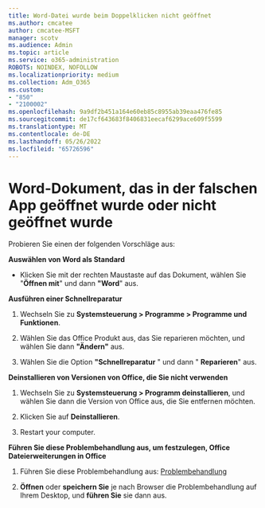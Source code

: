 ```yaml
---
title: Word-Datei wurde beim Doppelklicken nicht geöffnet
ms.author: cmcatee
author: cmcatee-MSFT
manager: scotv
ms.audience: Admin
ms.topic: article
ms.service: o365-administration
ROBOTS: NOINDEX, NOFOLLOW
ms.localizationpriority: medium
ms.collection: Adm_O365
ms.custom:
- "850"
- "2100002"
ms.openlocfilehash: 9a9df2b451a164e60eb85c8955ab39eaa476fe85
ms.sourcegitcommit: de17cf643683f8406831eecaf6299ace609f5599
ms.translationtype: MT
ms.contentlocale: de-DE
ms.lasthandoff: 05/26/2022
ms.locfileid: "65726596"
---
```

# <a name="word-document-opened-in-the-wrong-app-or-didnt-open"></a>Word-Dokument, das in der falschen App geöffnet wurde oder nicht geöffnet wurde

Probieren Sie einen der folgenden Vorschläge aus:

**Auswählen von Word als Standard**

- Klicken Sie mit der rechten Maustaste auf das Dokument, wählen Sie "**Öffnen mit**" und dann **"Word**" aus.

**Ausführen einer Schnellreparatur**

1. Wechseln Sie zu **Systemsteuerung > Programme > Programme und Funktionen**.

2. Wählen Sie das Office Produkt aus, das Sie reparieren möchten, und wählen Sie dann **"Ändern"** aus.

3. Wählen Sie die Option **"Schnellreparatur** " und dann " **Reparieren**" aus.

**Deinstallieren von Versionen von Office, die Sie nicht verwenden**

1. Wechseln Sie zu **Systemsteuerung > Programm deinstallieren**, und wählen Sie dann die Version von Office aus, die Sie entfernen möchten.

2. Klicken Sie auf **Deinstallieren**.

3. Restart your computer.

**Führen Sie diese Problembehandlung aus, um festzulegen, Office Dateierweiterungen in Office**

1. Führen Sie diese Problembehandlung aus: [Problembehandlung](https://www.microsoft.com/download/details.aspx?id=55948)

2. **Öffnen** oder **speichern Sie** je nach Browser die Problembehandlung auf Ihrem Desktop, und **führen Sie** sie dann aus.
